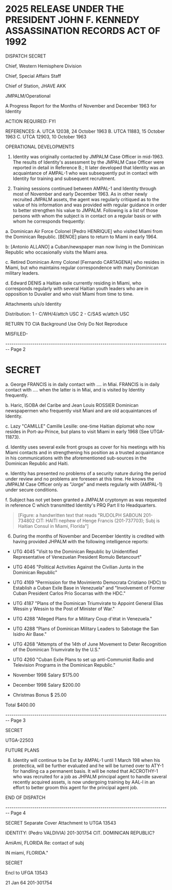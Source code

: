 # 2025 RELEASE UNDER THE PRESIDENT JOHN F. KENNEDY ASSASSINATION RECORDS ACT OF 1992

DISPATCH
SECRET

Chief, Western Hemisphere Division

Chief, Special Affairs Staff

Chief of Station, JHAVE AKK

JMPALM/Operational

A Progress Report for the Months of November and December 1963 for Identity

ACTION REQUIRED: FYI

REFERENCES: A. UTCA 12038, 24 October 1963
B. UTCA 11883, 15 October 1963
C. UTCA 12903, 10 October 1963

OPERATIONAL DEVELOPMENTS

1. Identity was originally contacted by JMPALM Case Officer in mid-1963. The results of Identity's assessment by the JMPALM Case Officer were reported in detail in Reference B.; It later developed that Identity was an acquaintance of AMPAL-1 who was subsequently put in contact with Identity for training and subsequent recruitment.

2. Training sessions continued between AMPAL-1 and Identity through most of November and early December 1963. As in other newly recruited JMPALM assets, the agent was regularly critiqued as to the value of his information and was provided with regular guidance in order to better strengthen his value to JMPALM. Following is a list of those persons with whom the subject is in contact on a regular basis or with whom he corresponds frequently:

a. Dominican Air Force Colonel [Pedro HENRIQUE] who visited Miami from the Dominican Republic. [BENOE] plans to return to Miami in early 1964.

b: [Antonio ALLANO] a Cuban/newspaper man now living in the Dominican Republic who occasionally visits the Miami area.

c. Retired Dominican Army Colonel [Fernando CARTAGENA] who resides in Miami, but who maintains regular correspondence with many Dominican military leaders.

d. Edward DENIS a Haitian exile currently residing in Miami, who corresponds regularly with several Haitian youth leaders who are in opposition to Duvalier and who visit Miami from time to time.

Attachments u/s/o Identity

Distribution:
1 - C/WH/4/attch USC
2 - C/SAS w/attch USC

RETURN TO CIA
Background Use Only
Do Not Reproduce

MISFILED-


-------------------------------------------------------------------------------- Page 2

# SECRET

a. George FRANCIS is in daily contact with ....
in Miai. FRANCIS is in daily contact with .... when the latter is in Miai, and is visited by Identity frequently.

b. Haric, ISOBA del Caribe and Jean Louis ROSSIER Dominican newspapermen who frequently visit Miani and are old acquaintances of Identity.

c. Lazy "CAMILLE" Camille Lesille: one-time Haitian diplomat who now resides in Port-au-Prince, but plans to visit Miami in early 1968 (See UTGA-11873).

d. Identity uses several exile front groups as cover for his meetings with his Miami contacts and in strengthening his position as a trusted acquaintance in his communications with the aforementioned sub-sources in the Dominican Republic and Haiti.

e. Identity has presented no problems of a security nature during the period under review and no problems are foreseen at this time. He knows the JMPALM Case Officer only as "Jorge" and meets regularly with (AMPAL-1) under secure conditions.

f. Subject has not yet been granted a JMPALM cryptonym as was requested in reference C which transmitted Identity's PRQ Part II to Headquarters.

> [Figure: a handwritten text that reads "RUDOLPH SABOUN 201-734802 CIT: HAITI nephew of Henge Francis (201-737703); Subj is Haitian Consul in Miami, Florida"]

6. During the months of November and December Identity is credited with having provided JHPALM with the following intelligence reports:

*   UTG 4045 "Visit to the Dominican Republic by Unidentified Representative of Venezuelan President Romulo Betancourt"

*   UTG 4046 "Political Activities Against the Civilian Junta in the Dominican Republic"

*   UTG 4169 "Permission for the Movimiento Democrata Cristiano (HDC) to Establish a Cuban Exile Base in Venezuela" and "Involvement of Former Cuban President Carlos Prio Socarras with the HDC."

*   UTG 4187 "Plans of the Dominican Triumvirate to Appoint General Elias Wessin y Wessin to the Post of Minister of War."

*   UTG 4288 "Alleged Plans for a Military Coup d'état in Venezuela."

*   UTG 4288 "Plans of Dominican Military Leaders to Sabotage the San Isidro Air Base."

*   UTG 4268 "Attempts of the 14th of June Movement to Deter Recognition of the Dominican Triumvirate by the U.S."

*   UTG 4260 "Cuban Exile Plans to set up anti-Communist Radio and Television Programs in the Dominican Republic."


*   November 1998 Salary $175.00
*   December 1998 Salary $200.00
*   Christmas Bonus $ 25.00

Total $400.00


-------------------------------------------------------------------------------- Page 3

SECRET

UTGA-22503

FUTURE PLANS

8. Identity will continue to be Est by AMPAL-1 until 1 March 198 when his protectica, will be further evaluated and he will be turned over to ATY-1 for handling ca a permanent basis. It will be noted that ACCROTHY-1 who was recruited for a job as JHPALM principal agent to handle saveral recently acquired assets, is now undergoing training by AAL-l in an effort to better groom this agent for the principal agent job.

END OF DISPATCH


-------------------------------------------------------------------------------- Page 4

SECRET
Separate Cover Attachment to UTGA 13543

IDENTITY: (Pedro VALDIVIA) 201-301754 CIT. DOMINICAN REPUBLIC?

AmiAmi, FLORIDA Re: contact of subj

IN miami, FLORIDA."

SECRET

Encl to UFGA 13543

21 Jan 64 201-301754
